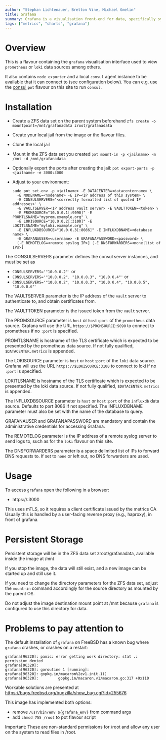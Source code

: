 ```yaml
---
author: "Stephan Lichtenauer, Bretton Vine, Michael Gmelin"
title: Grafana
summary: Grafana is a visualisation front-end for data, specifically system metrics.
tags: ["metrics", "charts", "grafana"]
---
```


# Overview

This is a flavour containing the `grafana` visualisation interface used
to view `prometheus` or `loki` data sources among others.

It also contains `node_exporter` and a local `consul` agent instance to be
available that it can connect to (see configuration below). You can e.g.
use the [consul](https://potluck.honeyguide.net/blog/consul/) `pot` flavour
on this site to run `consul`.

# Installation

* Create a ZFS data set on the parent system beforehand
  `zfs create -o mountpoint=/mnt/grafanadata zroot/grafanadata`
* Create your local jail from the image or the flavour files.
* Clone the local jail
* Mount in the ZFS data set you created
  `pot mount-in -p <jailname> -m /mnt -d /mnt/grafanadata`
* Optionally export the ports after creating the jail:
  `pot export-ports -p <jailname> -e 3000:3000`
* Adjust to your environment:

      sudo pot set-env -p <jailname> -E DATACENTER=<datacentername> \
        -E NODENAME=<nodename> -E IP=<IP address of this system> \
        -E CONSULSERVERS='<correctly formatted list of quoted IP addresses>' \
        -E VAULTSERVER=<IP address vault server> -E VAULTTOKEN=<token> \
        -E PROMSOURCE="10.0.0.1[:9090]" -E PROMTLSNAME="myprom.example.org" \
        -E LOKISOURCE="10.0.0.2[:3100]" -E LOKITLSNAME="myloki.example.org" \
        -E INFLUXDBSOURCE="10.0.0.3[:8086]" -E INFLUXDBNAME=<database name> \
        -E GRAFANAUSER=<username> -E GRAFANAPASSWORD=<password> \
        [-E REMOTELOG=<remote syslog IP>] [-E DNSFORWARDERS=<none|list of IPs>]

The CONSULSERVERS parameter defines the consul server instances, and must be
set as
* `CONSULSERVERS='"10.0.0.2"'` or
* `CONSULSERVERS='"10.0.0.2", "10.0.0.3", "10.0.0.4"'` or
* `CONSULSERVERS='"10.0.0.2", "10.0.0.3", "10.0.0.4", "10.0.0.5", "10.0.0.6"'`

The VAULTSERVER parameter is the IP address of the `vault` server to
authenticate to, and obtain certificates from.

The VAULTTOKEN parameter is the issued token from the `vault` server.

The PROMSOURCE parameter is `host` or `host:port` of the `prometheus` data
source. Grafana will use the URL `https://$PROMSOURCE:9090` to connect to
prometheus if no `:port` is specified.

PROMTLSNAME is hostname of the TLS certificate which is expected to be
presented by the prometheus data source. If not fully qualified,
`$DATACENTER.metrics` is appended.

The LOKISOURCE parameter is `host` or `host:port` of the `loki` data source.
Grafana will use the URL `https://$LOKISOURCE:3100` to connect to loki if no
`:port` is specified.

LOKITLSNAME is hostname of the TLS certificate which is expected to be
presented by the loki data source. If not fully qualified,
`$DATACENTER.metrics` is appended.

The INFLUXDBSOURCE parameter is `host` or `host:port` of the `influxdb` data
source. Defaults to port 8086 if not specified. The INFLUXDBNAME parameter
must also be set with the name of the database to query.

GRAFANAUSER and GRAFANAPASSWORD are mandatory and contain the administrative
credentials for accessing Grafana.

The REMOTELOG parameter is the IP address of a remote syslog server to send
logs to, such as for the `loki` flavour on this site.

The DNSFORWARDERS parameter is a space delimited list of IPs to forward DNS
requests to. If set to `none` or left out, no DNS forwarders are used.

# Usage

To access `grafana` open the following in a browser:
* https://<grafana-host>:3000

This uses mTLS, so it requires a client certificate issued by the metrics
CA. Usually this is handled by a user-facing reverse proxy (e.g., haproxy),
in front of grafana.

# Persistent Storage
Persistent storage will be in the ZFS data set zroot/grafanadata, available
inside the image at /mnt

If you stop the image, the data will still exist, and a new image can be
started up and still use it.

If you need to change the directory parameters for the ZFS data set, adjust
the `mount-in` command accordingly for the source directory as mounted by
the parent OS.

Do not adjust the image destination mount point at /mnt because `grafana` is
configured to use this directory for data.

# Problems to pay attention to
The default installation of `grafana` on FreeBSD has a known bug where
`grafana` crashes, or crashes on a restart:

    grafana[96320]: panic: error getting work directory: stat .: permission denied
    grafana[96320]:
    grafana[96320]: goroutine 1 [running]:
    grafana[96320]: gopkg.in/macaron%2ev1.init.1()
    grafana[96320]:         gopkg.in/macaron.v1/macaron.go:317 +0x110

Workable solutions are presented at https://bugs.freebsd.org/bugzilla/show_bug.cgi?id=255676

This image has implemented both options:
* remove `/usr/bin/env ${grafana_env}` from command args
* add `chmod 755 /root` to pot flavour script

Important: These are non-standard permissions for /root and allow any user
on the system to read files in /root.
